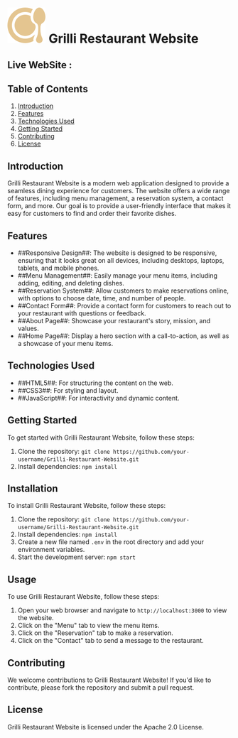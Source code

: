 # ![Grilli Logo](favicon.svg)  Grilli Restaurant Website

## Live WebSite : 
  

## Table of Contents

1. [Introduction](#introduction)
2. [Features](#features)
3. [Technologies Used](#technologies-used)
4. [Getting Started](#getting-started)
5. [Contributing](#contributing)
6. [License](#license)

## Introduction

Grilli Restaurant Website is a modern web application designed to provide a seamless dining experience for customers. The website offers a wide range of features, including menu management, a reservation system, a contact form, and more. Our goal is to provide a user-friendly interface that makes it easy for customers to find and order their favorite dishes.

## Features

- ##Responsive Design##: The website is designed to be responsive, ensuring that it looks great on all devices, including desktops, laptops, tablets, and mobile phones.
- ##Menu Management##: Easily manage your menu items, including adding, editing, and deleting dishes.
- ##Reservation System##: Allow customers to make reservations online, with options to choose date, time, and number of people.
- ##Contact Form##: Provide a contact form for customers to reach out to your restaurant with questions or feedback.
- ##About Page##: Showcase your restaurant's story, mission, and values.
- ##Home Page##: Display a hero section with a call-to-action, as well as a showcase of your menu items.

## Technologies Used

- ##HTML5##: For structuring the content on the web.
- ##CSS3##: For styling and layout.
- ##JavaScript##: For interactivity and dynamic content.

## Getting Started

To get started with Grilli Restaurant Website, follow these steps:

1. Clone the repository: `git clone https://github.com/your-username/Grilli-Restaurant-Website.git`
2. Install dependencies: `npm install`

## Installation

To install Grilli Restaurant Website, follow these steps:

1. Clone the repository: `git clone https://github.com/your-username/Grilli-Restaurant-Website.git`
2. Install dependencies: `npm install`
3. Create a new file named `.env` in the root directory and add your environment variables.
4. Start the development server: `npm start`

## Usage

To use Grilli Restaurant Website, follow these steps:

1. Open your web browser and navigate to `http://localhost:3000` to view the website.
2. Click on the "Menu" tab to view the menu items.
3. Click on the "Reservation" tab to make a reservation.
4. Click on the "Contact" tab to send a message to the restaurant.

## Contributing

We welcome contributions to Grilli Restaurant Website! If you'd like to contribute, please fork the repository and submit a pull request.

## License

Grilli Restaurant Website is licensed under the Apache 2.0 License.

